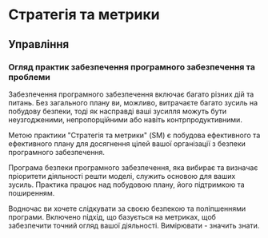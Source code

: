 # Стратегія та метрики
## Управління
### Огляд практик забезпечення програмного забезпечення та проблеми
Забезпечення програмного забезпечення включає багато різних дій та питань. Без загального плану ви, можливо, витрачаєте багато зусиль на побудову безпеки, тоді як насправді ваші зусилля можуть бути неузгодженими, непропорційними або навіть контрпродуктивними.

Метою практики "Стратегія та метрики" (SM) є побудова ефективного та ефективного плану для досягнення цілей вашої організації з безпеки програмного забезпечення.

Програма безпеки програмного забезпечення, яка вибирає та визначає пріоритети діяльності решти моделі, служить основою для ваших зусиль. Практика працює над побудовою плану, його підтримкою та поширенням.

Водночас ви хочете слідкувати за своєю безпекою та поліпшеннями програми. Включено підхід, що базується на метриках, щоб забезпечити точний огляд вашої діяльності. Вимірювати - значить знати.
